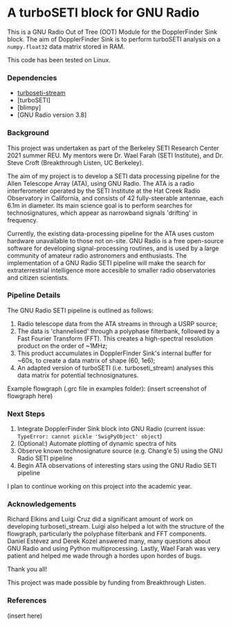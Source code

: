 # A turboSETI block for GNU Radio

This is a GNU Radio Out of Tree (OOT) Module for the DopplerFinder Sink block. The aim of DopplerFinder Sink is to perform turboSETI analysis on a `numpy.float32` data matrix stored in RAM. 

This code has been tested on Linux.

### Dependencies

- [turboseti-stream](https://github.com/luigifcruz/turboseti-stream)
- [turboSETI]
- [blimpy]
- [GNU Radio version 3.8]

### Background

This project was undertaken as part of the Berkeley SETI Research Center 2021 summer REU. My mentors were Dr. Wael Farah (SETI Institute), and Dr. Steve Croft (Breakthrough Listen, UC Berkeley).

The aim of my project is to develop a SETI data processing pipeline for the Allen Telescope Array (ATA), using GNU Radio. The ATA is a radio interferometer operated by the SETI Institute at the Hat Creek Radio Observatory in California, and consists of 42 fully-steerable antennae, each 6.1m in diameter. Its main science goal is to perform searches for technosignatures, which appear as narrowband signals 'drifting' in frequency. 

Currently, the existing data-processing pipeline for the ATA uses custom hardware unavailable to those not on-site. GNU Radio is a free open-source software for developing signal-processing routines, and is used by a large community of amateur radio astronomers and enthusiasts. The implementation of a GNU Radio SETI pipeline will make the search for extraterrestrial intelligence more accesible to smaller radio observatories and citizen scientists.

### Pipeline Details

The GNU Radio SETI pipeline is outlined as follows:
1. Radio telescope data from the ATA streams in through a USRP source;
2. The data is 'channelised' through a polyphase filterbank, followed by a Fast Fourier Transform (FFT). This creates a high-spectral resolution product on the order of ~1MHz;
3. This product accumulates in DopplerFinder Sink's internal buffer for ~60s, to create a data matrix of shape (60, 1e6);
4. An adapted version of turboSETI (i.e. turboseti_stream) analyses this data matrix for potential technosignatures.

Example flowgraph (.grc file in examples folder):
(insert screenshot of flowgraph here)

### Next Steps

1. Integrate DopplerFinder Sink block into GNU Radio (current issue: `TypeError: cannot pickle 'SwigPyObject' object`)
2. (Optional:) Automate plotting of dynamic spectra of hits
3. Observe known technosignature source (e.g. Chang'e 5) using the GNU Radio SETI pipeline
4. Begin ATA observations of interesting stars using the GNU Radio SETI pipeline

I plan to continue working on this project into the academic year.

### Acknowledgements

Richard Elkins and Luigi Cruz did a significant amount of work on developing turboseti_stream. Luigi also helped a lot with   the structure of the flowgraph, particularly the polyphase filterbank and FFT components. Daniel Estévez and Derek Kozel answered many, many questions about GNU Radio and using Python multiprocessing. Lastly, Wael Farah was very patient and helped me wade through a hordes upon hordes of bugs.

Thank you all!

This project was made possible by funding from Breakthrough Listen.

### References

(insert here)
